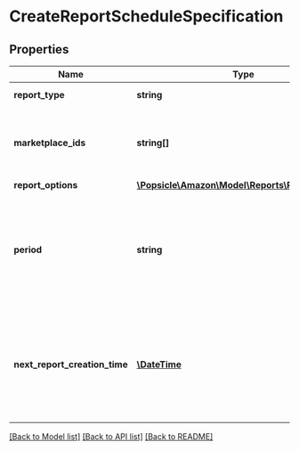 # CreateReportScheduleSpecification

## Properties
Name | Type | Description | Notes
------------ | ------------- | ------------- | -------------
**report_type** | **string** | The report type. | 
**marketplace_ids** | **string[]** | A list of marketplace identifiers for the report schedule. | 
**report_options** | [**\Popsicle\Amazon\Model\Reports\ReportOptions**](ReportOptions.md) |  | [optional] 
**period** | **string** | One of a set of predefined ISO 8601 periods that specifies how often a report should be created. | 
**next_report_creation_time** | [**\DateTime**](\DateTime.md) | The date and time when the schedule will create its next report, in ISO 8601 date time format. | [optional] 

[[Back to Model list]](../../README.md#documentation-for-models) [[Back to API list]](../../README.md#documentation-for-api-endpoints) [[Back to README]](../../README.md)

